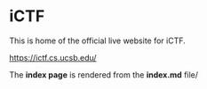 # iCTF

This is home of the official live website for iCTF. 

https://ictf.cs.ucsb.edu/


The **index page** is rendered from the **index.md** file/
